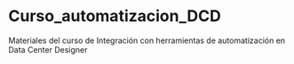 # Curso_automatizacion_DCD
Materiales del curso de Integración con herramientas de automatización en Data Center Designer
